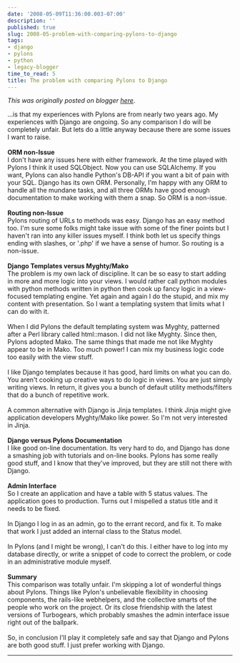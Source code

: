 ```yaml
---
date: '2008-05-09T11:36:00.003-07:00'
description: ''
published: true
slug: 2008-05-problem-with-comparing-pylons-to-django
tags:
- django
- pylons
- python
- legacy-blogger
time_to_read: 5
title: The problem with comparing Pylons to Django
---
```


*This was originally posted on blogger [here](https://pydanny.blogspot.com/2008/05/problem-with-comparing-pylons-to-django.html)*.

...is that my experiences with Pylons are from nearly two years ago.  My experiences with Django are ongoing.  So any comparison I do will be completely unfair.  But lets do a little anyway because there are some issues I want to raise.<br /><span style="font-weight: bold;"><br />ORM non-Issue</span><br /><span style="font-weight: bold;"><span style="font-weight: bold;"></span></span>I don't have any issues here with either framework.  At the time played with Pylons I think it used SQLObject.  Now you can use SQLAlchemy.  If you want, Pylons can also handle Python's DB-API if you want a bit of pain with your SQL.  Django has its own ORM.  Personally, I'm happy with any ORM to handle all the mundane tasks, and all three ORMs have good enough documentation to make working with them a snap.  So ORM is a non-issue.<br /><br /><span style="font-weight: bold;">Routing non-Issue</span><br />Pylons routing of URLs to methods was easy.  Django has an easy method too.  I'm sure some folks might take issue with some of the finer points but I haven't ran into any killer issues myself.  I think both let us specify things ending with slashes, or '.php' if we have a sense of humor.  So routing is a non-issue.<br /><br /><span style="font-weight: bold;">Django Templates versus Myghty/Mako<br /></span>The problem is my own lack of discipline.  It can be so easy to start adding in more and more logic into your views.  I would rather call python modules with python methods written in python then cook up fancy logic in a view-focused templating engine.  Yet again and again I do the stupid, and mix my content with presentation.  So I want a templating system that limits what I can do with it.<br /><br />When I did Pylons the default templating system was Myghty, patterned after a Perl library called html::mason.  I did not like Myghty.  Since then, Pylons adopted Mako.  The same things that made me not like Myghty appear to be in Mako.  Too much power!  I can mix my business logic code too easily with the view stuff.<br /><br />I like Django templates because it has good, hard limits on what you can do.  You aren't cooking up creative ways to do logic in views.  You are just simply writing views.  In return, it gives you a bunch of default utility methods/filters that do a bunch of repetitive work.<br /><br />A common alternative with Django is Jinja templates.  I think Jinja might give application developers Myghty/Mako like power.  So I'm not very interested in Jinja.<br /><span style="font-weight: bold;"><br />Django versus Pylons Documentation<br /></span>I like good on-line documentation.  Its very hard to do, and Django has done a smashing job with tutorials and on-line books.  Pylons has some really good stuff, and I know that they've improved, but they are still not there with Django.<br /><br /><span style="font-weight: bold;">Admin Interface<br /></span>So I create an application and have a table with 5 status values.  The application goes to production.  Turns out I mispelled a status title and it needs to be fixed.<br /><br />In Django I log in as an admin, go to the errant record, and fix it.  To make that work I just added an internal class to the Status model.<br /><br />In Pylons (and I might be wrong), I can't do this.  I either have to log into my database directly, or write a snippet of code to correct the problem, or code in an administrative module myself. <br /><br /><span style="font-weight: bold;">Summary<br /></span>This comparison was totally unfair.  I'm skipping a lot of wonderful things about Pylons.  Things like Pylon's unbelievable flexibility in choosing components, the rails-like webhelpers, and the collective smarts of the people who work on the project.  Or its close friendship with the latest versions of Turbogears, which probably smashes the admin interface issue right out of the ballpark.<br /><br />So, in conclusion I'll play it completely safe and say that Django and Pylons are both good stuff.   I just prefer working with Django.<br /><span style="font-weight: bold;"></span><span style="font-weight: bold;"></span>

---

